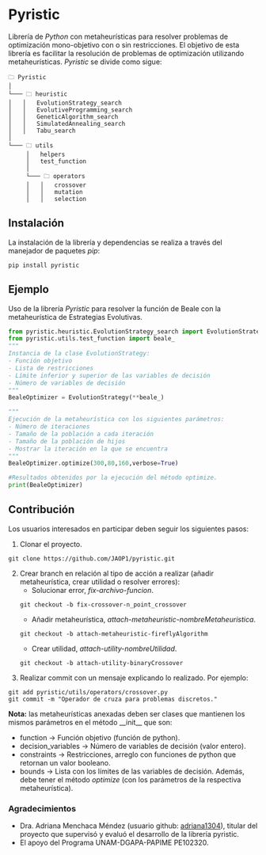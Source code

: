 # Pyristic
Librería de *Python* con metaheurísticas para resolver problemas de optimización mono-objetivo con o sin restricciones. El objetivo de esta librería es facilitar la resolución de problemas de optimización utilizando metaheurísticas. *Pyristic* se divide como sigue:
```
🗀 Pyristic
│   
└─── 🗀 heuristic
│   │   EvolutionStrategy_search 
│   │   EvolutiveProgramming_search
│   │   GeneticAlgorithm_search
│   │   SimulatedAnnealing_search
│   │   Tabu_search
│  
└─── 🗀 utils
     │   helpers
     │   test_function
     │
     └─── 🗀 operators
     │   │   crossover
     │   │   mutation
     │   │   selection 
```


## Instalación
La instalación de la librería y dependencias se realiza a través del manejador de paquetes *pip*:
```
pip install pyristic
```

## Ejemplo

Uso de la librería *Pyristic* para resolver la función de Beale con la metaheurística de Estrategias Evolutivas.
```python
from pyristic.heuristic.EvolutionStrategy_search import EvolutionStrategy
from pyristic.utils.test_function import beale_
"""
Instancia de la clase EvolutionStrategy: 
- Función objetivo
- Lista de restricciones
- Límite inferior y superior de las variables de decisión
- Número de variables de decisión
"""
BealeOptimizer = EvolutionStrategy(**beale_)

"""
Ejecución de la metaheurística con los siguientes parámetros:
- Número de iteraciones
- Tamaño de la población a cada iteración
- Tamaño de la población de hijos
- Mostrar la iteración en la que se encuentra
"""
BealeOptimizer.optimize(300,80,160,verbose=True)

#Resultados obtenidos por la ejecución del método optimize.
print(BealeOptimizer)
```


## Contribución
Los usuarios interesados en participar deben seguir los siguientes pasos:
1. Clonar el proyecto.
```
git clone https://github.com/JAOP1/pyristic.git
```
2. Crear branch en relación al tipo de acción a realizar (añadir metaheurística, crear utilidad o resolver errores):
   * Solucionar error, *fix-archivo-funcion*.
    ```
    git checkout -b fix-crossover-n_point_crossover
    ```
   * Añadir metaheurística, *attach-metaheuristic-nombreMetaheuristica*. 
   ```
   git checkout -b attach-metaheuristic-fireflyAlgorithm
   ```
   * Crear utilidad, *attach-utility-nombreUtilidad*.
   ```
   git checkout -b attach-utility-binaryCrossover
   ```
3. Realizar commit con un mensaje explicando lo realizado. Por ejemplo:
```
git add pyristic/utils/operators/crossover.py
git commit -m "Operador de cruza para problemas discretos."
```

**Nota:** las metaheurísticas anexadas deben ser clases que mantienen los mismos parámetros en el método \_\_init\_\_ que son:
* function           -> Función objetivo (función de python).
* decision_variables -> Número de variables de decisión (valor entero).
* constraints        -> Restricciones, arreglo con funciones de python que retornan un valor booleano.
* bounds -> Lista con los límites de las variables de decisión.
  Además, debe tener el método *optimize* (con los parámetros de la respectiva metaheurística).
   
### Agradecimientos
* Dra. Adriana Menchaca Méndez (usuario github: [adriana1304](https://github.com/adriana1304)), titular del proyecto que supervisó y evaluó el desarrollo de la librería pyristic.
* El apoyo del Programa UNAM-DGAPA-PAPIME PE102320.
